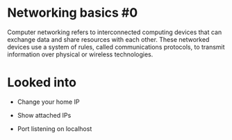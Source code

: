 # Networking basics #0

Computer networking refers to interconnected computing devices that can exchange data and share resources with each other. These networked devices use a system of rules, called communications protocols, to transmit information over physical or wireless technologies.

# Looked  into

- Change your home IP

- Show attached IPs

- Port listening on localhost
